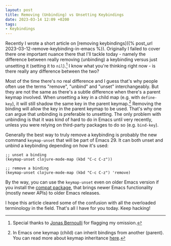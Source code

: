 ```yaml
---
layout: post
title: Removing (Unbinding) vs Unsetting Keybindings
date: 2023-03-14 12:09 +0200
tags:
- Keybindings
---
```


Recently I wrote a short article on [removing keybindings]({% post_url 2023-03-12-remove-keybinding-in-emacs %}). Originally
I failed to cover there one important nuance there that I'll tackle today - namely
the difference between really removing (unbinding) a keybinding versus just
unsetting it (setting it to `nil`).[^1] I know what you're thinking right now - is
there really any difference between the two?

Most of the time there's no real difference and I guess that's why people often
use the terms "remove", "unbind" and "unset" interchangeably. But they are not
the same as there's a subtle difference when there's a parent keymap
involved. When unsetting a key in a child map (e.g. with `define-key`), it will
still shadow the same key in the parent keymap.[^2] Removing the binding will allow
the key in the parent keymap to be used. That's why one can argue that unbinding
is preferable to unsetting. The only problem with unbinding is that it was kind
of hard to do in Emacs until very recently, unless you were relying on third-party
packages to do so (e.g. `bind-key`).

Generally the best way to truly remove a keybinding is probably the new command
`keymap-unset` that will be part of Emacs 29. It can both unset and unbind a
keybinding depending on how it's used:

``` emacs-lisp
;; unset a binding
(keymap-unset clojure-mode-map (kbd "C-c C-z"))

;; remove a binding
(keymap-unset clojure-mode-map (kbd "C-c C-z") 'remove)
```

By the way, you can use the `keymap-unset` even on older Emacs version if you install the [compat package](https://elpa.gnu.org/packages/compat.html), that brings newer Emacs functionality (mostly newer APIs) to older Emacs releases.

I hope this article cleared some of the confusion with all the overloaded terminology in the field. That's all I have for you today. Keep hacking!

[^1]: Special thanks to [Jonas Bernoulli](https://www.reddit.com/r/emacs/comments/11qblyt/comment/jc4158f/?utm_source=share&utm_medium=web2x&context=3) for flagging my omission.
[^2]: In Emacs one keymap (child) can inherit bindings from another (parent). You can read more about keymap inheritance [here](https://www.gnu.org/software/emacs/manual/html_node/elisp/Inheritance-and-Keymaps.html).
